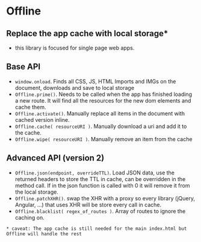 # Offline

## Replace the app cache with local storage*
* this library is focused for single page web apps.

## Base API
* `window.onload`. Finds all CSS, JS, HTML Imports and IMGs on the document, downloads and save to local storage
* `Offline.prime()`. Needs to be called when the app has finished loading a new route. It will find all the resources for the new dom elements and cache them.
* `Offline.activate()`. Manually replace all items in the document with cached version inline.
* `Offline.cache( resourceURI )`. Manually download a uri and add it to the cache.
* `Offline.wipe( resourceURI )`. Manually remove an item from the cache

## Advanced API (version 2)

* `Offline.json(endpoint, overrideTTL)`. Load JSON data, use the returned headers to store the TTL in cache, can be overridden in the method call. If in the json function is called with 0 it will remove it from the local storage.
* `Offline.patchXHR()`. swap the XHR with a proxy so every library (jQuery, Angular, …) that uses XHR will be store every call in cache.
* `Offline.blacklist( regex_of_routes )`. Array of routes to ignore the caching on.




`* caveat: The app cache is still needed for the main index.html but Offline will handle the rest`
